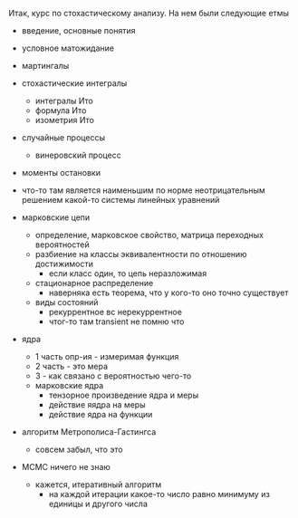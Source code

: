 Итак, курс по стохастическому анализу. На нем были следующие етмы
- введение, основные понятия
- условное матожидание
- мартингалы
- стохастические интегралы
	- интегралы Ито
	- формула Ито
	- изометрия Ито
- случайные процессы
	- винеровский процесс
- моменты остановки
- что-то там является наименьшим по норме неотрицательным решением какой-то системы линейных уравнений
- марковские цепи
	- определение, марковское свойство, матрица переходных вероятностей
	- разбиение на классы эквивалентности по отношению достижимости
		- если класс один, то цепь неразложимая
	- стационарное распределение
		- наверняка есть теорема, что у кого-то оно точно существует
	- виды состояний
		- рекуррентное вс нерекуррентное
		- чтог-то там transient не помню что

- ядра
	- 1 часть опр-ия - измеримая функция
	- 2 часть - это мера
	- 3 - как связано с вероятностью чего-то
	- марковские ядра
		- тензорное произведение ядра и меры
		- действие яядра на меры
		- действие ядра на функции
- алгоритм Метрополиса-Гастингса
	- совсем забыл, что это
- MCMC ничего не знаю
	- кажется, итеративный алгоритм
		- на каждой итерации какое-то число равно минимуму из единицы и другого числа